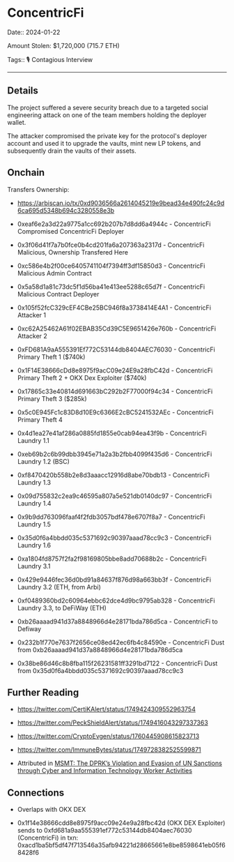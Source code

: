 # ConcentricFi

Date:: 2024-01-22

Amount Stolen: $1,720,000 (715.7 ETH)

Tags:: 🎙️ Contagious Interview

---

## Details

The project suffered a severe security breach due to a targeted social engineering attack on one of the team members holding the deployer wallet.

The attacker compromised the private key for the protocol's deployer account and used it to upgrade the vaults, mint new LP tokens, and subsequently drain the vaults of their assets.



## Onchain

Transfers Ownership:

- https://arbiscan.io/tx/0xd9036566a2614045219e9bead34e490fc24c9d6ca695d5348b694c3280558e3b

- 0xeaf6e2a3d22a9775a1cc692b207b7d8dd6a4944c - ConcentricFi Compromised ConcentricFi Deployer
- 0x3f06d41f7a7b0fce0b4cd201fa6a207363a2317d - ConcentricFi Malicious, Ownership Transfered Here
- 0xc586e4b2f00ce6405741104f7394ff3df15850d3 - ConcentricFi Malicious Admin Contract
- 0x5a58d1a81c73dc5f1d56ba41e413ee5288c65d7f - ConcentricFi Malicious Contract Deployer
- 0x105f52fcC329cEF4CBe25BC946f8a3738414E4A1 - ConcentricFi Attacker 1
- 0xc62A25462A61f02EBAB35Cd39C5E9651426e760b - ConcentricFi Attacker 2
- 0xFD681A9aA555391Ef772C53144db8404AEC76030 - ConcentricFi Primary Theft 1 ($740k)
- 0x1F14E38666cDd8e8975f9acC09e24E9a28fbC42d - ConcentricFi Primary Theft 2 + OKX Dex Exploiter ($740k)
- 0x17865c33e40814d691663bC292b2F77000f94c34 - ConcentricFi Primary Theft 3 ($285k)
- 0x5c0E945Fc1c83D8d10E9c6366E2cBC5241532AEc - ConcentricFi Primary Theft 4
- 0x4d1ea27e41af286a0885fd1855e0cab94ea43f9b - ConcentricFi Laundry 1.1
- 0xeb69b2c6b99dbb3945e71a2a3b2fbb4099f435d6 - ConcentricFi Laundry 1.2 (BSC)
- 0xf8470420b558b2e8d3aaacc12916d8abe70bdb13 - ConcentricFi Laundry 1.3
- 0x09d755832c2ea9c46595a807a5e521db0140dc97 - ConcentricFi Laundry 1.4
- 0x9b9dd763096faaf4f2fdb3057bdf478e6707f8a7 - ConcentricFi Laundry 1.5
- 0x35d0f6a4bbdd035c5371692c90397aaad78cc9c3 - ConcentricFi Laundry 1.6
- 0xa1804fd8757f2fa2f98169805bbe8add70688b2c - ConcentricFi Laundry 3.1
- 0x429e9446fec36d0bd91a84637f876d98a663bb3f - ConcentricFi Laundry 3.2 (ETH, from Arbi)
- 0xf0489360bd2c60964ebbc62dce4d9bc9795ab328 - ConcentricFi Laundry 3.3, to DeFiWay (ETH)
- 0xb26aaaad941d37a8848966d4e28171bda786d5ca - ConcentricFi to Defiway
- 0x232b1f770e7637f2656ce08ed42ec6fb4c84590e - ConcentricFi Dust from 0xb26aaaad941d37a8848966d4e28171bda786d5ca
- 0x38be86d46c8b8fba115f26231581ff3291bd7122 - ConcentricFi Dust from 0x35d0f6a4bbdd035c5371692c90397aaad78cc9c3





## Further Reading

- https://twitter.com/CertiKAlert/status/1749424309552963754

- https://twitter.com/PeckShieldAlert/status/1749416043297337363

- https://twitter.com/CryptoEvgen/status/1760445908615823713

- https://twitter.com/ImmuneBytes/status/1749728382525599871

- Attributed in [MSMT: The DPRK’s Violation and Evasion of UN Sanctions through Cyber and Information Technology Worker Activities](./pdfs/2025-10-22_MSMT-Report.pdf)



## Connections

- Overlaps with OKX DEX

- 0x1f14e38666cdd8e8975f9acc09e24e9a28fbc42d (OKX DEX Exploiter) sends to 0xfd681a9aa555391ef772c53144db8404aec76030 (ConcentricFi) in txn: 0xacd1ba5bf5df47f713546a35afb94221d28665661e8be8598641eb05f68428f6

